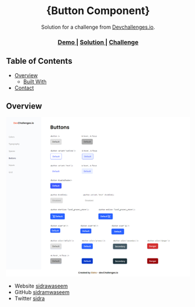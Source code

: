 <!-- Please update value in the {}  -->

<h1 align="center">{Button Component}</h1>

<div align="center">
   Solution for a challenge from  <a href="http://devchallenges.io" target="_blank">Devchallenges.io</a>.
</div>

<div align="center">
  <h3>
    <a href="https://button-component-devio.netlify.app/">
      Demo
    </a>
    <span> | </span>
    <a href="https://github.com/sidramwaseem/Button-Component">
      Solution
    </a>
    <span> | </span>
    <a href="https://devchallenges.io/challenges/ohgVTyJCbm5OZyTB2gNY">
      Challenge
    </a>
  </h3>
</div>

<!-- TABLE OF CONTENTS -->

## Table of Contents

- [Overview](#overview)
  - [Built With](#built-with)
- [Contact](#contact)


<!-- OVERVIEW -->

## Overview

![screenshot](https://github.com/sidramwaseem/Button-Component/blob/main/preview/button.png?raw=true)


- Website [sidrawaseem](https://sidrawaseem.netlify.app/)
- GitHub [sidramwaseem](https://github.com/sidramwaseem)
- Twitter [sidra](https://twitter.com/sidramwaseem)
